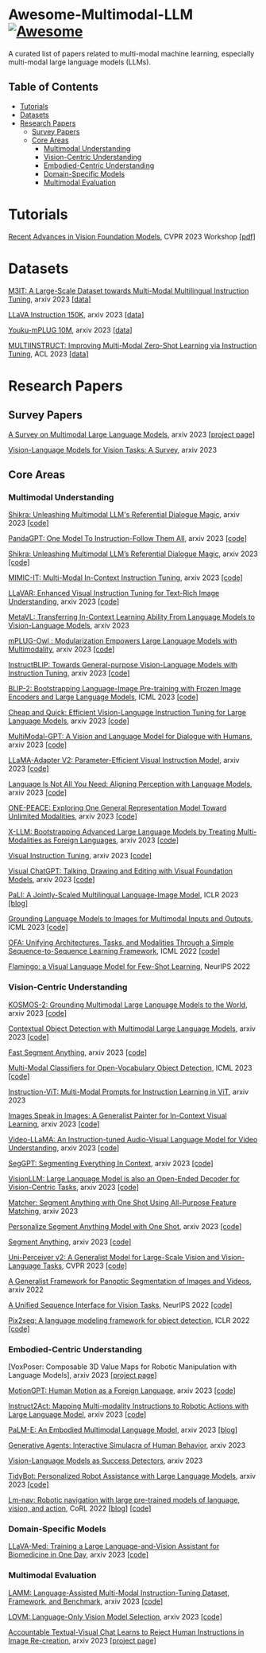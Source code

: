 # Awesome-Multimodal-LLM [![Awesome](https://awesome.re/badge.svg)](https://awesome.re)
A curated list of papers related to multi-modal machine learning, especially multi-modal large language models (LLMs).

## Table of Contents
- [Tutorials](#tutorials)
- [Datasets](#datasets)
- [Research Papers](#research-papers)
  - [Survey Papers](#survey-papers)
  - [Core Areas](#core-areas)
    - [Multimodal Understanding](#multimodal-understanding)
    - [Vision-Centric Understanding](#vision-centric-understanding)
    - [Embodied-Centric Understanding](#embodied-centric-understanding)
    - [Domain-Specific Models](#domain-specific-models)
    - [Multimodal Evaluation](#multimodal-evaluation)

# Tutorials

[Recent Advances in Vision Foundation Models](https://vlp-tutorial.github.io/), CVPR 2023 Workshop [[pdf]](https://datarelease.blob.core.windows.net/tutorial/vision_foundation_models_2023/slides/Chunyuan_cvpr2023_tutorial_lmm.pdf)

# Datasets

[M3IT: A Large-Scale Dataset towards Multi-Modal Multilingual Instruction Tuning](https://arxiv.org/abs/2306.04387), arxiv 2023 [[data]](https://huggingface.co/datasets/MMInstruction/M3IT)

[LLaVA Instruction 150K](https://llava-vl.github.io/), arxiv 2023 [[data]](https://huggingface.co/datasets/liuhaotian/LLaVA-Instruct-150K)

[Youku-mPLUG 10M](https://arxiv.org/abs/2306.04362), arxiv 2023 [[data]](https://github.com/X-PLUG/Youku-mPLUG)

[MULTIINSTRUCT: Improving Multi-Modal Zero-Shot Learning via Instruction Tuning](https://arxiv.org/abs/2212.10773), ACL 2023 [[data]](https://github.com/VT-NLP/MultiInstruct)


# Research Papers

## Survey Papers

[A Survey on Multimodal Large Language Models](https://arxiv.org/abs/2306.13549), arxiv 2023 [[project page]](https://github.com/BradyFU/Awesome-Multimodal-Large-Language-Models)

[Vision-Language Models for Vision Tasks: A Survey](https://arxiv.org/abs/2304.00685), arxiv 2023


## Core Areas

### Multimodal Understanding



[Shikra: Unleashing Multimodal LLM's Referential Dialogue Magic](https://arxiv.org/abs/2306.15195), arxiv 2023 [[code]](https://github.com/shikras/shikra)

[PandaGPT: One Model To Instruction-Follow Them All](http://arxiv.org/abs/2305.16355), arxiv 2023 [[code]](https://github.com/yxuansu/PandaGPT)

[Shikra: Unleashing Multimodal LLM’s Referential Dialogue Magic](https://arxiv.org/abs/2306.15195), arxiv 2023 [[code]](https://github.com/shikras/shikra)

[MIMIC-IT: Multi-Modal In-Context Instruction Tuning](https://arxiv.org/abs/2305.03726), arxiv 2023 [[code]](https://github.com/Luodian/Otter)

[LLaVAR: Enhanced Visual Instruction Tuning for Text-Rich Image Understanding](https://arxiv.org/abs/2306.17107), arxiv 2023 [[code]](https://github.com/SALT-NLP/LLaVAR)

[MetaVL: Transferring In-Context Learning Ability From Language Models to Vision-Language Models](https://arxiv.org/abs/2306.01311), arxiv 2023

[mPLUG-Owl : Modularization Empowers Large Language Models with Multimodality](https://arxiv.org/abs/2304.14178), arxiv 2023 [[code]](https://github.com/X-PLUG/mPLUG-Owl)

[InstructBLIP: Towards General-purpose Vision-Language Models with Instruction Tuning](https://arxiv.org/abs/2305.06500), arxiv 2023 [[code]](https://github.com/salesforce/LAVIS/tree/main/projects/instructblip) 

[BLIP-2: Bootstrapping Language-Image Pre-training with Frozen Image Encoders and Large Language Models](https://arxiv.org/abs/2301.12597), ICML 2023 [[code]](https://github.com/salesforce/LAVIS/tree/main/projects/blip2)

[Cheap and Quick: Efficient Vision-Language Instruction Tuning for Large Language Models](https://arxiv.org/abs/2305.15023), arxiv 2023 [[code]](https://github.com/luogen1996/LaVIN)

[MultiModal-GPT: A Vision and Language Model for Dialogue with Humans](https://arxiv.org/abs/2305.04790), arxiv 2023 [[code]](https://github.com/open-mmlab/Multimodal-GPT)

[LLaMA-Adapter V2: Parameter-Efficient Visual Instruction Model](https://arxiv.org/abs/2304.15010), arxiv 2023 [[code]](https://github.com/ZrrSkywalker/LLaMA-Adapter)

[Language Is Not All You Need: Aligning Perception with Language Models](https://arxiv.org/abs/2302.14045v2), arxiv 2023 [[code]](https://github.com/microsoft/unilm)

[ONE-PEACE: Exploring One General Representation Model Toward Unlimited Modalities](http://arxiv.org/abs/2305.11172), arxiv 2023 [[code]](https://github.com/OFA-Sys/ONE-PEACE)

[X-LLM: Bootstrapping Advanced Large Language Models by Treating Multi-Modalities as Foreign Languages](https://arxiv.org/abs/2305.04160), arxiv 2023 [[code]](https://github.com/phellonchen/X-LLM)

[Visual Instruction Tuning](https://arxiv.org/abs/2304.08485), arxiv 2023 [[code]](https://github.com/haotian-liu/LLaVA)

[Visual ChatGPT: Talking, Drawing and Editing with Visual Foundation Models](https://arxiv.org/abs/2303.04671), arxiv 2023 [[code]](https://github.com/microsoft/TaskMatrix)

[PaLI: A Jointly-Scaled Multilingual Language-Image Model](http://arxiv.org/abs/2209.06794), ICLR 2023 [[blog]](https://ai.googleblog.com/2022/09/pali-scaling-language-image-learning-in.html)

[Grounding Language Models to Images for Multimodal Inputs and Outputs](https://arxiv.org/abs/2301.13823), ICML 2023 [[code]](https://github.com/kohjingyu/fromage)

[OFA: Unifying Architectures, Tasks, and Modalities Through a Simple Sequence-to-Sequence Learning Framework](https://arxiv.org/abs/2202.03052), ICML 2022 [[code]](https://github.com/OFA-Sys/OFA)

[Flamingo: a Visual Language Model for Few-Shot Learning](https://arxiv.org/abs/2204.14198), NeurIPS 2022


### Vision-Centric Understanding

[KOSMOS-2: Grounding Multimodal Large Language Models to the World](https://arxiv.org/abs/2306.14824), arxiv 2023 [[code]](https://github.com/microsoft/unilm/tree/master/kosmos-2)

[Contextual Object Detection with Multimodal Large Language Models](https://arxiv.org/abs/2305.18279), arxiv 2023 [[code]](https://github.com/yuhangzang/ContextDET)

[Fast Segment Anything](https://arxiv.org/abs/2306.12156), arxiv 2023 [[code]](https://github.com/CASIA-IVA-Lab/FastSAM)

[Multi-Modal Classifiers for Open-Vocabulary Object Detection](https://arxiv.org/abs/2306.05493), ICML 2023 [[code]](https://github.com/prannaykaul/mm-ovod)

[Instruction-ViT: Multi-Modal Prompts for Instruction Learning in ViT](https://arxiv.org/abs/2305.00201), arxiv 2023

[Images Speak in Images: A Generalist Painter for In-Context Visual Learning](https://arxiv.org/abs/2212.02499), arxiv 2023 [[code]](https://github.com/baaivision/Painter)

[Video-LLaMA: An Instruction-tuned Audio-Visual Language Model for Video Understanding](https://arxiv.org/abs/2306.02858), arxiv 2023 [[code]](https://github.com/DAMO-NLP-SG/Video-LLaMA)

[SegGPT: Segmenting Everything In Context](http://arxiv.org/abs/2304.03284), arxiv 2023 [[code]](https://github.com/baaivision/Painter)

[VisionLLM: Large Language Model is also an Open-Ended Decoder for Vision-Centric Tasks](http://arxiv.org/abs/2305.11175), arxiv 2023 [[code]](https://github.com/OpenGVLab/VisionLLM)

[Matcher: Segment Anything with One Shot Using All-Purpose Feature Matching](https://arxiv.org/abs/2305.13310), arxiv 2023

[Personalize Segment Anything Model with One Shot](https://arxiv.org/abs/2305.03048), arxiv 2023 [[code]](https://github.com/ZrrSkywalker/Personalize-SAM)

[Segment Anything](https://arxiv.org/abs/2304.02643), arxiv 2023 [[code]](https://github.com/facebookresearch/segment-anything)

[Uni-Perceiver v2: A Generalist Model for Large-Scale Vision and Vision-Language Tasks](https://arxiv.org/abs/2211.09808), CVPR 2023 [[code]](https://github.com/fundamentalvision/Uni-Perceiver)

[A Generalist Framework for Panoptic Segmentation of Images and Videos](https://arxiv.org/abs/2210.06366), arxiv 2022 

[A Unified Sequence Interface for Vision Tasks](http://arxiv.org/abs/2206.07669), NeurIPS 2022 [[code]](https://github.com/google-research/pix2seq)

[Pix2seq: A language modeling framework for object detection](https://arxiv.org/abs/2109.10852), ICLR 2022 [[code]](https://github.com/google-research/pix2seq)


### Embodied-Centric Understanding

[VoxPoser: Composable 3D Value Maps for Robotic Manipulation with Language Models], arxiv 2023 [[project page]](https://voxposer.github.io/)

[MotionGPT: Human Motion as a Foreign Language](https://arxiv.org/abs//2306.14795), arxiv 2023 [[code]](https://github.com/OpenMotionLab/MotionGPT)

[Instruct2Act: Mapping Multi-modality Instructions to Robotic Actions with Large Language Model](https://arxiv.org/abs/2305.11176), arxiv 2023 [[code]](https://github.com/OpenGVLab/Instruct2Act)

[PaLM-E: An Embodied Multimodal Language Model](https://arxiv.org/abs/2303.03378), arxiv 2023 [[blog]](https://palm-e.github.io/)

[Generative Agents: Interactive Simulacra of Human Behavior](https://arxiv.org/abs/2304.03442), arxiv 2023

[Vision-Language Models as Success Detectors](https://arxiv.org/abs/2303.07280), arxiv 2023

[TidyBot: Personalized Robot Assistance with Large Language Models](https://arxiv.org/abs/2305.05658), arxiv 2023 [[code]](https://github.com/jimmyyhwu/tidybot)

[Lm-nav: Robotic navigation with large pre-trained models of language, vision, and action](https://arxiv.org/abs/2207.04429), CoRL 2022 [[blog]](https://sites.google.com/view/lmnav) [[code]](https://github.com/blazejosinski/lm_nav)



### Domain-Specific Models

[LLaVA-Med: Training a Large Language-and-Vision Assistant for Biomedicine in One Day](http://arxiv.org/abs/2306.00890), arxiv 2023 [[code]](https://github.com/microsoft/LLaVA-Med)

### Multimodal Evaluation

[LAMM: Language-Assisted Multi-Modal Instruction-Tuning Dataset, Framework, and Benchmark](https://arxiv.org/abs/2306.06687), arxiv 2023 [[code]](https://github.com/OpenLAMM/LAMM)

[LOVM: Language-Only Vision Model Selection](https://arxiv.org/abs/2306.08893), arxiv 2023 [[code]](https://github.com/orrzohar/LOVM)

[Accountable Textual-Visual Chat Learns to Reject Human Instructions in Image Re-creation](https://arxiv.org/abs/2303.05983), arxiv 2023 [[project page]](https://matrix-alpha.github.io/)

